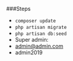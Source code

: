 ###Steps
* `composer update`
* `php artisan migrate`
* `php artisan db:seed`
* Super admin: 
* admin@admin.com   
* admin2019